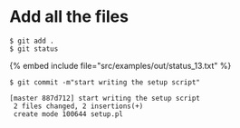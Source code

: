 # Add all the files


```
$ git add .
$ git status
```
{% embed include file="src/examples/out/status_13.txt" %}

```
$ git commit -m"start writing the setup script"
```

```
[master 887d712] start writing the setup script
 2 files changed, 2 insertions(+)
 create mode 100644 setup.pl
```

